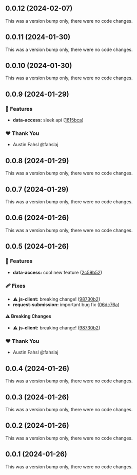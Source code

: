 ## 0.0.12 (2024-02-07)

This was a version bump only, there were no code changes.

## 0.0.11 (2024-01-30)

This was a version bump only, there were no code changes.

## 0.0.10 (2024-01-30)

This was a version bump only, there were no code changes.

## 0.0.9 (2024-01-29)


### 🚀 Features

- **data-access:** sleek api ([1615bca](https://github.com/fahslaj/nx-release-ci-cd-example/commit/1615bca))

### ❤️  Thank You

- Austin Fahsl @fahslaj

## 0.0.8 (2024-01-29)

This was a version bump only, there were no code changes.

## 0.0.7 (2024-01-29)

This was a version bump only, there were no code changes.

## 0.0.6 (2024-01-26)

This was a version bump only, there were no code changes.

## 0.0.5 (2024-01-26)


### 🚀 Features

- **data-access:** cool new feature ([2c59b52](https://github.com/fahslaj/nx-release-ci-cd-example/commit/2c59b52))

### 🩹 Fixes

- ⚠️  **js-client:** breaking change! ([98730b2](https://github.com/fahslaj/nx-release-ci-cd-example/commit/98730b2))
- **request-submission:** important bug fix ([06dc76a](https://github.com/fahslaj/nx-release-ci-cd-example/commit/06dc76a))

#### ⚠️  Breaking Changes

- ⚠️  **js-client:** breaking change! ([98730b2](https://github.com/fahslaj/nx-release-ci-cd-example/commit/98730b2))

### ❤️  Thank You

- Austin Fahsl @fahslaj

## 0.0.4 (2024-01-26)

This was a version bump only, there were no code changes.

## 0.0.3 (2024-01-26)

This was a version bump only, there were no code changes.

## 0.0.2 (2024-01-26)

This was a version bump only, there were no code changes.

## 0.0.1 (2024-01-26)

This was a version bump only, there were no code changes.